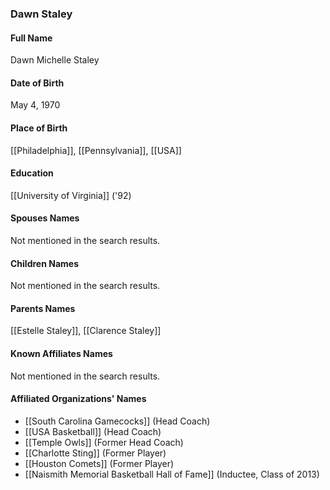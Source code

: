 ### Dawn Staley

#### Full Name

Dawn Michelle Staley

#### Date of Birth

May 4, 1970

#### Place of Birth

[[Philadelphia]], [[Pennsylvania]], [[USA]]

#### Education

[[University of Virginia]] ('92)

#### Spouses Names

Not mentioned in the search results.

#### Children Names

Not mentioned in the search results.

#### Parents Names

[[Estelle Staley]], [[Clarence Staley]]

#### Known Affiliates Names

Not mentioned in the search results.

#### Affiliated Organizations' Names

- [[South Carolina Gamecocks]] (Head Coach)
- [[USA Basketball]] (Head Coach)
- [[Temple Owls]] (Former Head Coach)
- [[Charlotte Sting]] (Former Player)
- [[Houston Comets]] (Former Player)
- [[Naismith Memorial Basketball Hall of Fame]] (Inductee, Class of 2013)